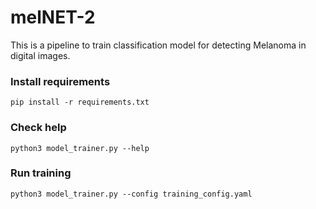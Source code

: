 # melNET-2
This is a pipeline to train classification model for detecting Melanoma in digital images.

### Install requirements
`pip install -r requirements.txt`

### Check help
`python3 model_trainer.py --help`

### Run training
`python3 model_trainer.py --config training_config.yaml`